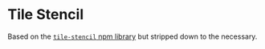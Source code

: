 # Tile Stencil
Based on the [`tile-stencil` npm library](https://github.com/GlobeletJS/tile-stencil) but stripped down to the necessary.
